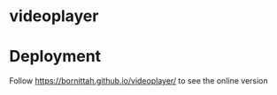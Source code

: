 # videoplayer

# Deployment
Follow https://bornittah.github.io/videoplayer/ to see the online version
